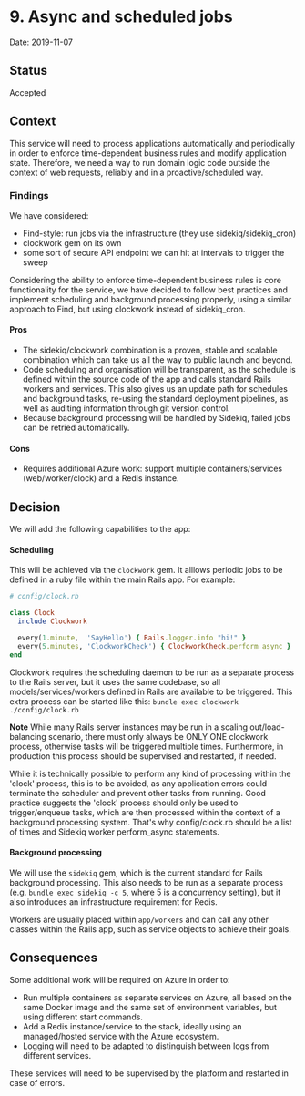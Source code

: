 # 9. Async and scheduled jobs

Date: 2019-11-07

## Status

Accepted

## Context

This service will need to process applications automatically and periodically in order to enforce time-dependent business rules and modify application state. Therefore, we need a way to run domain logic code outside the context of web requests, reliably and in a proactive/scheduled way.

### Findings

We have considered:

- Find-style: run jobs via the infrastructure (they use sidekiq/sidekiq\_cron)
- clockwork gem on its own
- some sort of secure API endpoint we can hit at intervals to trigger the sweep

Considering the ability to enforce time-dependent business rules is core functionality
for the service, we have decided to follow best practices and implement scheduling
and background processing properly, using a similar approach to Find, but using
clockwork instead of sidekiq\_cron.

#### Pros

- The sidekiq/clockwork combination is a proven, stable and scalable combination which can take us all the way to public launch and beyond.
- Code scheduling and organisation will be transparent, as the schedule is defined within the source code of the app and calls standard Rails workers and services. This also gives us an update path for schedules and background tasks, re-using the standard deployment pipelines, as well as auditing information through git version control.
- Because background processing will be handled by Sidekiq, failed jobs can be retried automatically.

#### Cons

- Requires additional Azure work: support multiple containers/services (web/worker/clock) and a Redis instance.

## Decision

We will add the following capabilities to the app:

#### Scheduling

This will be achieved via the ```clockwork``` gem. It alllows periodic jobs to be defined in a ruby file within the main Rails app. For example:

```ruby
# config/clock.rb

class Clock
  include Clockwork

  every(1.minute,  'SayHello') { Rails.logger.info "hi!" }
  every(5.minutes, 'ClockworkCheck') { ClockworkCheck.perform_async }
end
```

Clockwork requires the scheduling daemon to be run as a separate process to the Rails server, but it uses the same codebase, so all models/services/workers defined in Rails are available to be triggered. This extra process can be started like this: ```bundle exec clockwork ./config/clock.rb```

**Note** While many Rails server instances may be run in a scaling out/load-balancing scenario, there must only always be ONLY ONE clockwork process, otherwise tasks will be triggered multiple times. Furthermore, in production this process should be supervised and restarted, if needed.

While it is technically possible to perform any kind of processing within the 'clock' process, this is to be avoided, as any application errors could terminate the scheduler and prevent other tasks from running. Good practice suggests the 'clock' process should only be used to trigger/enqueue tasks, which are then processed within the context of a background processing system. That's why config/clock.rb should be a list of times and Sidekiq worker perform_async statements.

#### Background processing

We will use the ```sidekiq``` gem, which is the current standard for Rails background processing. This also needs to be run as a separate process (e.g. ```bundle exec sidekiq -c 5```, where 5 is a concurrency setting), but it also introduces an infrastructure requirement for Redis.

Workers are usually placed within ```app/workers``` and can call any other classes within the Rails app, such as service objects to achieve their goals.

## Consequences

Some additional work will be required on Azure in order to:

- Run multiple containers as separate services on Azure, all based on the same Docker image and the same set of environment variables, but using different start commands.
- Add a Redis instance/service to the stack, ideally using an managed/hosted service with the Azure ecosystem.
- Logging will need to be adapted to distinguish between logs from different services.

These services will need to be supervised by the platform and restarted in case of errors.
